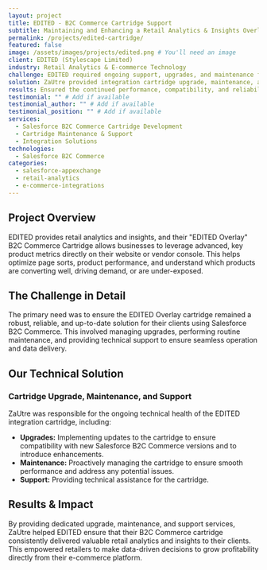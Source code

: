 ```yaml
---
layout: project
title: EDITED - B2C Commerce Cartridge Support
subtitle: Maintaining and Enhancing a Retail Analytics & Insights Overlay for E-commerce Sites
permalink: /projects/edited-cartridge/
featured: false
image: /assets/images/projects/edited.png # You'll need an image
client: EDITED (Stylescape Limited)
industry: Retail Analytics & E-commerce Technology
challenge: EDITED required ongoing support, upgrades, and maintenance for their B2C Commerce cartridge to ensure it seamlessly delivered key product metrics and insights directly onto their clients' e-commerce sites.
solution: ZaUtre provided integration cartridge upgrade, maintenance, and support for EDITED's B2C Commerce cartridge, which overlays retail analytics directly onto e-commerce sites or vendor consoles.
results: Ensured the continued performance, compatibility, and reliability of the EDITED Overlay cartridge, enabling retailers to optimize page sorts, product performance, and identify conversion drivers.
testimonial: "" # Add if available
testimonial_author: "" # Add if available
testimonial_position: "" # Add if available
services:
  - Salesforce B2C Commerce Cartridge Development
  - Cartridge Maintenance & Support
  - Integration Solutions
technologies:
  - Salesforce B2C Commerce
categories:
  - salesforce-appexchange
  - retail-analytics
  - e-commerce-integrations
---
```


## Project Overview

EDITED provides retail analytics and insights, and their "EDITED Overlay" B2C Commerce Cartridge allows businesses to leverage advanced, key product metrics directly on their website or vendor console. This helps optimize page sorts, product performance, and understand which products are converting well, driving demand, or are under-exposed.

## The Challenge in Detail

The primary need was to ensure the EDITED Overlay cartridge remained a robust, reliable, and up-to-date solution for their clients using Salesforce B2C Commerce. This involved managing upgrades, performing routine maintenance, and providing technical support to ensure seamless operation and data delivery.

## Our Technical Solution

### Cartridge Upgrade, Maintenance, and Support

ZaUtre was responsible for the ongoing technical health of the EDITED integration cartridge, including:
- **Upgrades:** Implementing updates to the cartridge to ensure compatibility with new Salesforce B2C Commerce versions and to introduce enhancements.
- **Maintenance:** Proactively managing the cartridge to ensure smooth performance and address any potential issues.
- **Support:** Providing technical assistance for the cartridge.

## Results & Impact

By providing dedicated upgrade, maintenance, and support services, ZaUtre helped EDITED ensure that their B2C Commerce cartridge consistently delivered valuable retail analytics and insights to their clients. This empowered retailers to make data-driven decisions to grow profitability directly from their e-commerce platform.